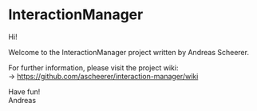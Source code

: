 InteractionManager
==================

Hi!

Welcome to the InteractionManager project written by Andreas Scheerer.

For further information, please visit the project wiki: <br/>
-> https://github.com/ascheerer/interaction-manager/wiki

Have fun!<br/>
Andreas
